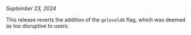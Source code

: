 *September 23, 2024*

This release reverts the addition of the `goleveldb` flag, which was deemed as
too disruptive to users.
